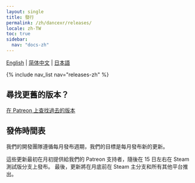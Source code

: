 ```yaml
---
layout: single
title: 發行
permalink: /zh/dancexr/releases/
locale: zh-TW
toc: true
sidebar:
  nav: "docs-zh"
---
```

[English](/dancexr/releases/releases) | [简体中文](/zh/dancexr/releases/releases) | [日本語](/jp/dancexr/releases/releases)


{% include nav_list nav="releases-zh" %}

## 尋找更舊的版本？

[在 Patreon 上查找過去的版本](https://www.patreon.com/dvvr)

## 發佈時間表

我們的開發團隊遵循每月發布週期，我們的目標是每月發布新的更新。

這些更新最初在月初提供給我們的 Patreon 支持者，隨後在 15 日左右在 Steam 測試版分支上發布。 最後，更新將在月底前在 Steam 主分支和所有其他平台推出。